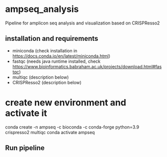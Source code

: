 # ampseq_analysis
Pipeline for amplicon seq analysis and visualization based on CRISPResso2



## installation and requirements
* miniconda (check installation in https://docs.conda.io/en/latest/miniconda.html)
* fastqc (needs java runtime installed, check https://www.bioinformatics.babraham.ac.uk/projects/download.html#fastqc)
* multiqc (description below)
* CRISPResso2 (description below)

# create new environment and activate it
conda create -n ampseq -c bioconda -c conda-forge python=3.9 crispresso2 multiqc
conda activate ampseq

## Run pipeline

